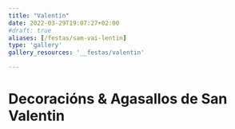 ```yaml
---
title: "Valentín"
date: 2022-03-29T19:07:27+02:00
#draft: true
aliases: [/festas/sam-vai-lentin]
type: 'gallery'
gallery_resources: '__festas/valentin'

---
```


# Decoracións & Agasallos de San Valentin

